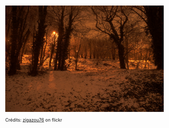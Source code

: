 ![Logan](/images/2022-12-07.jpg)

Crédits: [zigazou76](https://www.flickr.com/people/zigazou76/) on flickr
